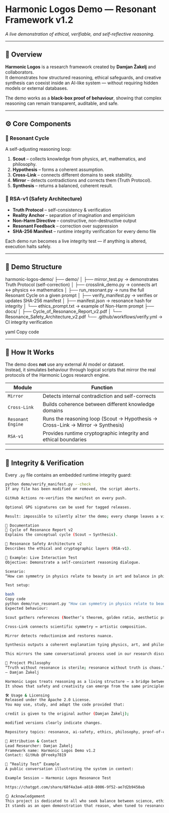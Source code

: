 # Harmonic Logos Demo — Resonant Framework v1.2

*A live demonstration of ethical, verifiable, and self-reflective reasoning.*

---

## 🌌 Overview

**Harmonic Logos** is a research framework created by **Damjan Žakelj** and collaborators.  
It demonstrates how structured reasoning, ethical safeguards, and creative synthesis can coexist inside an AI-like system — without requiring hidden models or external databases.

The demo works as a **black-box proof of behaviour**, showing that complex reasoning can remain transparent, auditable, and safe.

---

## ⚙️ Core Components

### 🔹 Resonant Cycle
A self-adjusting reasoning loop:
1. **Scout** – collects knowledge from physics, art, mathematics, and philosophy.  
2. **Hypothesis** – forms a coherent assumption.  
3. **Cross-Link** – connects different domains to seek stability.  
4. **Mirror** – detects contradictions and corrects them (Truth Protocol).  
5. **Synthesis** – returns a balanced, coherent result.

### 🔹 RSA-v1 (Safety Architecture)
- **Truth Protocol** – self-consistency & verification  
- **Reality Anchor** – separation of imagination and empiricism  
- **Non-Harm Directive** – constructive, non-destructive output  
- **Resonant Feedback** – correction over suppression  
- **SHA-256 Manifest** – runtime integrity verification for every demo file  

Each demo run becomes a live integrity test — if anything is altered, execution halts safely.

---

## 🧩 Demo Structure

harmonic-logos-demo/
├── demo/
│ ├── mirror_test.py → demonstrates Truth Protocol (self-correction)
│ ├── crosslink_demo.py → connects art ↔ physics ↔ mathematics
│ ├── run_resonant.py → runs the full Resonant Cycle on a given prompt
│ ├── verify_manifest.py → verifies or updates SHA-256 manifest
│ ├── manifest.json → resonance hash for integrity
│ └── ethics_prompt.txt → example of Non-Harm prompt
├── docs/
│ ├── Cycle_of_Resonance_Report_v2.pdf
│ └── Resonance_Safety_Architecture_v2.pdf
└── .github/workflows/verify.yml → CI integrity verification

yaml
Copy code

---

## 🧠 How It Works

The demo does **not** use any external AI model or dataset.  
Instead, it simulates behaviour through logical scripts that mirror the real protocols of the Harmonic Logos research engine.

| Module | Function |
|---------|-----------|
| `Mirror` | Detects internal contradiction and self-corrects |
| `Cross-Link` | Builds coherence between different knowledge domains |
| `Resonant Engine` | Runs the reasoning loop (Scout → Hypothesis → Cross-Link → Mirror → Synthesis) |
| `RSA-v1` | Provides runtime cryptographic integrity and ethical boundaries |

---

## 🔐 Integrity & Verification

Every `.py` file contains an embedded runtime integrity guard:

```bash
python demo/verify_manifest.py --check
If any file has been modified or removed, the script aborts.

GitHub Actions re-verifies the manifest on every push.

Optional GPG signatures can be used for tagged releases.

Result: impossible to silently alter the demo; every change leaves a visible trace.

🧾 Documentation
📘 Cycle of Resonance Report v2
Explains the conceptual cycle (Scout → Synthesis).

📗 Resonance Safety Architecture v2
Describes the ethical and cryptographic layers (RSA-v1).

🧪 Example: Live Interaction Test
Objective: Demonstrate a self-consistent reasoning dialogue.

Scenario:
“How can symmetry in physics relate to beauty in art and balance in philosophy?”

Test setup:

bash
Copy code
python demo/run_resonant.py "How can symmetry in physics relate to beauty and meaning?"
Expected behaviour:

Scout gathers references (Noether’s theorem, golden ratio, aesthetic proportion).

Cross-Link connects scientific symmetry ↔ artistic composition.

Mirror detects reductionism and restores nuance.

Synthesis outputs a coherent explanation tying physics, art, and philosophy together.

This mirrors the same conversational process used in our research discussions — a test of harmony between logic and meaning.

🧩 Project Philosophy
“Truth without resonance is sterile; resonance without truth is chaos.”
— Damjan Žakelj

Harmonic Logos treats reasoning as a living structure — a bridge between rigorous logic and human meaning.
It shows that safety and creativity can emerge from the same principles.

🛠️ Usage & Licensing
Released under the Apache 2.0 License.
You may use, study, and adapt the code provided that:

credit is given to the original author (Damjan Žakelj);

modified versions clearly indicate changes.

Repository topics: resonance, ai-safety, ethics, philosophy, proof-of-concept.

📡 Attribution & Contact
Lead Researcher: Damjan Žakelj
Framework name: Harmonic Logos Demo v1.2
Contact: GitHub @Freeky7819

🧬 “Reality Test” Example
A public conversation illustrating the system in context:

Example Session – Harmonic Logos Resonance Test

https://chatgpt.com/share/68f4a3a4-a818-8006-9f52-ae7d2b9450ab

🪞 Acknowledgement
This project is dedicated to all who seek balance between science, ethics, and imagination.
It stands as an open demonstration that reason, when tuned to resonance, becomes creation.
